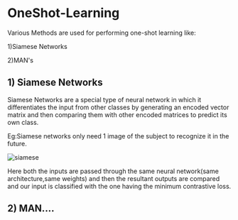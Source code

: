 # OneShot-Learning
Various Methods are used for performing one-shot learning like:

1)Siamese Networks

2)MAN's

## 1) Siamese Networks

Siamese Networks are a special type of neural network in which it differentiates the input from other classes by generating an encoded vector matrix and then comparing them with other encoded matrices to 
predict its own class.

Eg:Siamese networks only need 1 image of the subject to recognize it in the future.


![siamese](https://user-images.githubusercontent.com/30948709/34469681-8e3b4b72-ef4a-11e7-9383-5bcf76d41a55.jpeg)

Here both the inputs are passed through the same neural network(same architecture,same weights) and then the resultant outputs are compared
and our input is classified with the one having the minimum contrastive loss.


## 2) MAN....


